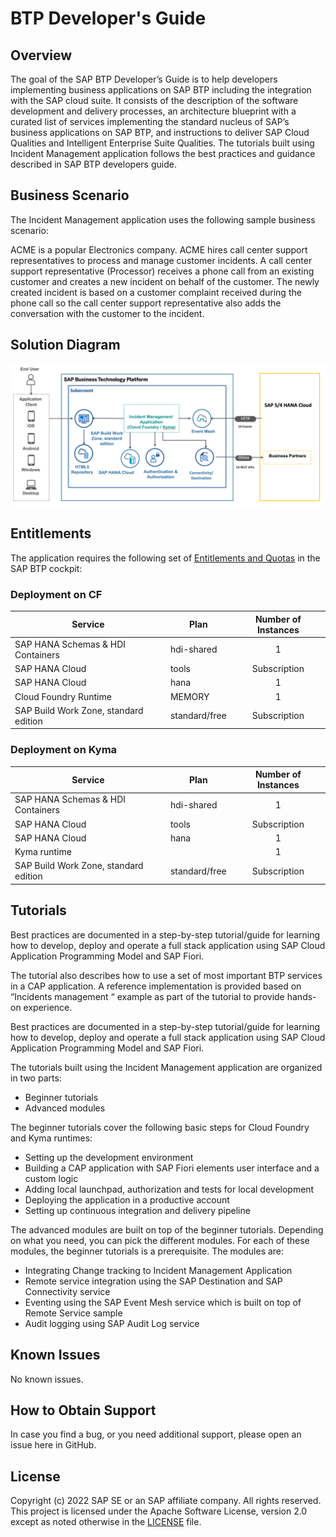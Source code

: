 # BTP Developer's Guide

## Overview

The goal of the SAP BTP Developer’s Guide is to help developers implementing business applications on SAP BTP including the integration with the SAP cloud suite. It consists of the description of the software development and delivery processes, an architecture blueprint with a curated list of services implementing the standard nucleus of SAP’s business applications on SAP BTP, and instructions to deliver SAP Cloud Qualities and Intelligent Enterprise Suite Qualities. The tutorials built using Incident Management application follows the best practices and guidance described in SAP BTP developers guide.

## Business Scenario

The Incident Management application uses the following sample business scenario:

ACME is a popular Electronics company. ACME hires call center support representatives to process and manage customer incidents. A call center support representative (Processor) receives a phone call from an existing customer and creates a new incident on behalf of the customer. The newly created incident is based on a customer complaint received during the phone call so the call center support representative also adds the conversation with the customer to the incident.

## Solution Diagram


![Solution Diagram](Solution-Diagram.png)

## Entitlements

The application requires the following set of [Entitlements and Quotas](https://help.sap.com/products/BTP/65de2977205c403bbc107264b8eccf4b/00aa2c23479d42568b18882b1ca90d79.html?locale=en-US) in the SAP BTP cockpit:

### Deployment on CF

| Service                           | Plan               | Number of Instances |
|-----------------------------------|------------------- |:-------------------:|
| SAP HANA Schemas & HDI Containers | hdi-shared         |          1          |
| SAP HANA Cloud                    | tools              |  Subscription       |
| SAP HANA Cloud                    | hana               |          1          |
| Cloud Foundry Runtime                      |   MEMORY                 |          1          |
| SAP Build Work Zone, standard edition             | standard/free      |  Subscription       |

### Deployment on Kyma

| Service                           | Plan               | Number of Instances |
|-----------------------------------|------------------- |:-------------------:|
| SAP HANA Schemas & HDI Containers | hdi-shared         |          1          |
| SAP HANA Cloud                    | tools              |  Subscription       |
| SAP HANA Cloud                    | hana               |          1          |
| Kyma runtime                      |                    |          1          |
| SAP Build Work Zone, standard edition              | standard/free      |  Subscription       |

## Tutorials

Best practices are documented in a step-by-step tutorial/guide for learning how to develop, deploy and operate a full stack application using SAP Cloud Application Programming Model and SAP Fiori. 

The tutorial also describes how to use a set of most important BTP services in a CAP application. A reference implementation is provided based on “Incidents management “ example as part of the tutorial to provide hands-on experience. 

Best practices are documented in a step-by-step tutorial/guide for learning how to develop, deploy and operate a full stack application using SAP Cloud Application Programming Model and SAP Fiori. 

The tutorials built using the Incident Management application are organized in two parts: 

- Beginner tutorials 
- Advanced modules 

The beginner tutorials cover the following basic steps for Cloud Foundry and Kyma runtimes: 

- Setting up the development environment 
- Building a CAP application with SAP Fiori elements user interface and a custom logic 
- Adding local launchpad, authorization and tests for local development  
- Deploying the application in a productive account  
- Setting up continuous integration and delivery pipeline   

The advanced modules are built on top of the beginner tutorials. Depending on what you need, you can pick the different modules. For each of these modules, the beginner tutorials is a prerequisite. The modules are: 

- Integrating Change tracking to Incident Management Application
- Remote service integration using the SAP Destination and SAP Connectivity service 
- Eventing using the SAP Event Mesh service which is built on top of Remote Service sample
- Audit logging using SAP Audit Log service 

## Known Issues

No known issues.

## How to Obtain Support

In case you find a bug, or you need additional support, please open an issue here in GitHub.

## License
Copyright (c) 2022 SAP SE or an SAP affiliate company. All rights reserved. This project is licensed under the Apache Software License, version 2.0 except as noted otherwise in the [LICENSE](LICENSE) file.
